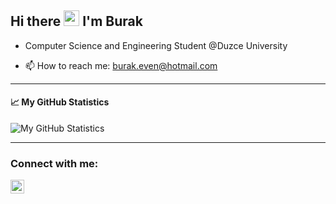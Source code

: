 
<h2 align="left">Hi there <img src="https://media.giphy.com/media/hvRJCLFzcasrR4ia7z/giphy.gif" width="25px"> I'm Burak</h2>



* Computer Science and Engineering Student @Duzce University

* 📫 How to reach me: burak.even@hotmail.com

---

#### 📈 My GitHub Statistics

![My GitHub Statistics](https://github-readme-stats.vercel.app/api?username=burakeven&show_icons=true&count_private=true&hide_title=true)

---

### Connect with me:

[<img align="left" alt="burakeven | Instagram" width="22px" src="https://cdn.jsdelivr.net/npm/simple-icons@v3/icons/instagram.svg" />][instagram]
<br />
<br />
<br />

[instagram]: https://www.instagram.com/burakeven/



